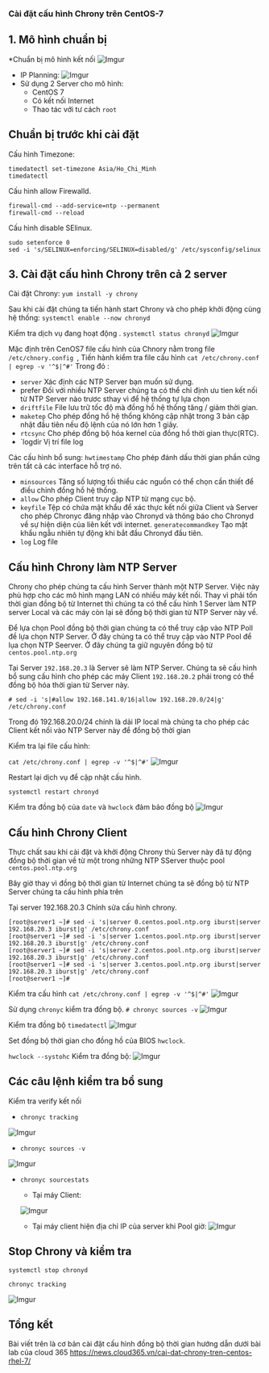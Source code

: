 <h3> Cài đặt cấu hình Chrony trên CentOS-7 

## 1. Mô hình chuẩn bị
*Chuẩn bị mô hình kết nối
![Imgur](https://i.imgur.com/S595Tam.png)

* IP Planning:
![Imgur](https://i.imgur.com/tRr1xbs.png)
* Sử dụng 2 Server cho mô hình:
    * CentOS 7
    * Có kết nối Internet
    * Thao tác với tư cách `root`

## Chuẩn bị trước khi cài đặt
Cấu hình Timezone:
```
timedatectl set-timezone Asia/Ho_Chi_Minh
timedatectl
```
Cấu hình allow Firewalld.
```
firewall-cmd --add-service=ntp --permanent 
firewall-cmd --reload 
```
Cấu hình disable SElinux.
```
sudo setenforce 0
sed -i 's/SELINUX=enforcing/SELINUX=disabled/g' /etc/sysconfig/selinux
```
## 3. Cài đặt cấu hình Chrony trên cả 2 server 
Cài đặt Chrony:
`yum install -y chrony`

Sau khi cài đặt chúng ta tiến hành start Chrony và cho phép khởi động cùng hệ thống:
`systemctl enable --now chronyd`

Kiểm tra dịch vụ đang hoạt động .
`systemctl status chronyd`
![Imgur](https://i.imgur.com/83WpnKq.png)

Mặc định trên CenOS7 file cấu hình của Chnory nằm trong file `/etc/chnory.config `, Tiến hành kiểm tra file cấu hình
`cat /etc/chrony.conf | egrep -v '^$|^#'`
Trong đó :
* `server` Xác định các NTP Server bạn muốn sử dụng.
* prefer Đối với nhiều NTP Server chúng ta có thể chỉ định ưu tien kết nối từ NTP Server nào trươc sthay vì để hệ thống tự lựa chọn
* `driftfile` File lưu trữ tốc độ mà đồng hồ hệ thống tăng / giảm thời gian.
* `maketep` Cho phép đồng hồ hệ thống không cập nhật trong 3 bản cập nhật đầu tiên nếu độ lệnh của nó lớn hơn 1 giây.
* `rtcsync` Cho phép đồng bộ hóa kernel của đồng hồ thời gian thực(RTC).
* `logdir Vị trí file log

Các cấu hình bổ sung:
`hwtimestamp` Cho phép đánh dấu thời gian phần cứng trên tất cả các interface hỗ trợ nó.
* `minsources` Tăng số lượng tối thiểu các nguồn có thể chọn cần thiết để điều chỉnh đồng hồ hệ thống.
* `allow` Cho phép Client truy cập NTP từ mạng cục bộ.
* `keyfile` Tệp có chứa mật khẩu để xác thực kết nối giữa Client và Server cho phép Chronyc đăng nhập vào Chronyd và thông báo cho Chronyd về sự hiện diện của liên kết với internet.
`generatecommandkey` Tạo mật khẩu ngẫu nhiên tự động khi bắt đầu Chronyd đầu tiên.
* `log` Log file

## Cấu hình Chrony làm NTP Server 
Chrony cho phép chúng ta cấu hình Server thành một NTP Server. Việc này phù hợp cho các mô hình mạng LAN có nhiều máy kết nối. Thay vì phải tốn thời gian đồng bộ từ Internet thì chúng ta có thể cấu hình 1 Server làm NTP server Local và các máy còn lại sẽ đồng bộ thời gian từ NTP Server này về.

Để lựa chọn Pool đồng bộ thời gian chúng ta có thể truy cập vào NTP Poll đề lựa chọn NTP Server. Ở đây chúng ta có thể truy cập vào NTP Pool để lụa chọn NTP Seerver. Ở đây chúng ta giữ nguyên đồng bộ từ `centos.pool.ntp.org`

Tại Server `192.168.20.3` là Server sẽ làm NTP Server. Chúng ta sẽ cấu hình bổ sung cấu hình cho phép các máy Client `192.168.20.2` phái trong có thể đồng bộ hóa thời gian từ Server này.

`# sed -i 's|#allow 192.168.141.0/16|allow 192.168.20.0/24|g' /etc/chrony.conf`

Trong đó 192.168.20.0/24 chính là dải IP local mà chúng ta cho phép các Client kết nối vào NTP Server này để đồng bộ thời gian

Kiểm tra lại file cấu hình:

`cat /etc/chrony.conf | egrep -v '^$|^#'`
![Imgur](https://i.imgur.com/CnDd7vs.png)

Restart lại dịch vụ để cập nhật cấu hình.

`systemctl restart chronyd`

Kiểm tra đồng bộ của `date` và `hwclock` đảm bảo đồng bộ
![Imgur](https://i.imgur.com/IiqDqCn.png)

## Cấu hình Chrony Client
Thực chất sau khi cài đặt và khởi động Chrony thù Server này đã tự động đồng bộ thời gian về từ một trong những NTP SServer thuộc pool `centos.pool.ntp.org`

Bây giờ thay vì đồng bộ thời gian từ Internet chúng ta sẽ đồng bộ từ NTP Server chúng ta cấu hình phía trên 

Tại server 192.168.20.3 Chỉnh sửa cấu hình chrony.
```
[root@server1 ~]# sed -i 's|server 0.centos.pool.ntp.org iburst|server 192.168.20.3 iburst|g' /etc/chrony.conf
[root@server1 ~]# sed -i 's|server 1.centos.pool.ntp.org iburst|server 192.168.20.3 iburst|g' /etc/chrony.conf
[root@server1 ~]# sed -i 's|server 2.centos.pool.ntp.org iburst|server 192.168.20.3 iburst|g' /etc/chrony.conf
[root@server1 ~]# sed -i 's|server 3.centos.pool.ntp.org iburst|server 192.168.20.3 iburst|g' /etc/chrony.conf
[root@server1 ~]#
```
Kiểm tra cấu hình
`cat /etc/chrony.conf | egrep -v '^$|^#'`
![Imgur](https://i.imgur.com/5fq0wBy.png)

Sử dụng `chronyc` kiểm tra đồng bộ.
`# chronyc sources -v`
![Imgur](https://i.imgur.com/RrgWne6.png)

Kiểm tra đồng bộ `timedatectl`
![Imgur](https://i.imgur.com/Uu3AahF.png)

Set đồng bộ thời gian cho đồng hồ của BIOS `hwclock`.

`hwclock --systohc`
Kiểm tra đồng bộ:
![Imgur](https://i.imgur.com/xaseZTy.png)

## Các câu lệnh kiểm tra bổ sung
Kiểm tra verify kết nối

* `chronyc tracking`

![Imgur](https://i.imgur.com/TZLmKD2.png)

* `chronyc sources -v`

![Imgur](https://i.imgur.com/5ZoaNWK.png)

* `chronyc sourcestats`
    * Tại máy Client:

    ![Imgur](https://i.imgur.com/IEn9TSF.png)

    * Tại máy client hiện địa chỉ IP của server khi Pool giờ:
    ![Imgur](https://i.imgur.com/NHdPmmM.png)

## Stop Chrony và kiểm tra 
`systemctl stop chronyd`

`chronyc tracking`

![Imgur](https://i.imgur.com/YTNKX2O.png)

## Tổng kết

Bài viết trên là cơ bản cài đặt cấu hình đồng bộ thời gian  hướng dẫn dưới bài lab của cloud 365
https://news.cloud365.vn/cai-dat-chrony-tren-centos-rhel-7/
